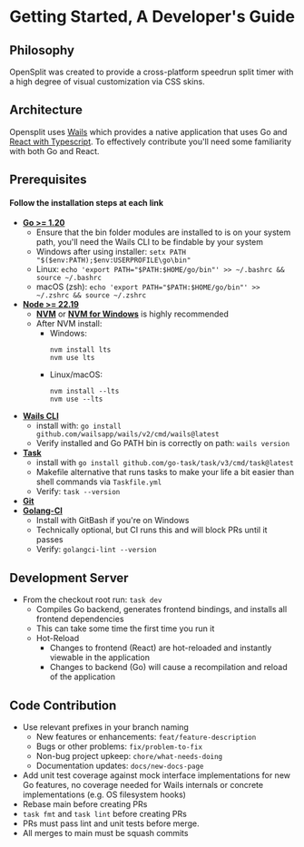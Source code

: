 # Getting Started, A Developer's Guide

## Philosophy
OpenSplit was created to provide a cross-platform speedrun split timer with a high degree of visual customization via CSS skins.

## Architecture
Opensplit uses [Wails](https://wails.io) which provides a native application that uses Go and [React with Typescript](https://react.dev/).
To effectively contribute you'll need some familiarity with both Go and React.

## Prerequisites
#### Follow the installation steps at each link
* [**Go >= 1.20**](https://go.dev/doc/install)
  * Ensure that the bin folder modules are installed to is on your system path, you'll need the Wails CLI to be findable by your system
  * Windows after using installer: `setx PATH "$($env:PATH);$env:USERPROFILE\go\bin"`
  * Linux: `echo 'export PATH="$PATH:$HOME/go/bin"' >> ~/.bashrc && source ~/.bashrc`
  * macOS (zsh): `echo 'export PATH="$PATH:$HOME/go/bin"' >> ~/.zshrc && source ~/.zshrc`
* [**Node >= 22.19**](https://nodejs.org/en/download/)
  * [**NVM**](https://github.com/nvm-sh/nvm) or [**NVM for Windows**](https://github.com/coreybutler/nvm-windows) is highly recommended
  * After NVM install:
    * Windows:
        ```
        nvm install lts
        nvm use lts
      ```
    * Linux/macOS:
        ```
        nvm install --lts
        nvm use --lts 
        ```
* [**Wails CLI**](https://wails.io/docs/gettingstarted/installation)
  * install with: `go install github.com/wailsapp/wails/v2/cmd/wails@latest`
  * Verify installed and Go PATH bin is correctly on path: `wails version`
* [**Task**](https://github.com/go-task/task)
  * install with `go install github.com/go-task/task/v3/cmd/task@latest`
  * Makefile alternative that runs tasks to make your life a bit easier than shell commands via `Taskfile.yml`
  * Verify: `task --version`
* [**Git**](https://git-scm.com/downloads)
* [**Golang-CI**](https://golangci-lint.run/docs/welcome/install/#binaries)
  * Install with GitBash if you're on Windows
  * Technically optional, but CI runs this and will block PRs until it passes
  * Verify: `golangci-lint --version`

## Development Server
* From the checkout root run: `task dev` 
  * Compiles Go backend, generates frontend bindings, and installs all frontend dependencies
  * This can take some time the first time you run it
  * Hot-Reload
    * Changes to frontend (React) are hot-reloaded and instantly viewable in the application
    * Changes to backend (Go) will cause a recompilation and reload of the application

## Code Contribution
* Use relevant prefixes in your branch naming
  * New features or enhancements: `feat/feature-description`
  * Bugs or other problems: `fix/problem-to-fix`
  * Non-bug project upkeep: `chore/what-needs-doing`
  * Documentation updates: `docs/new-docs-page`
* Add unit test coverage against mock interface implementations for new Go features, 
no coverage needed for Wails internals or concrete implementations (e.g. OS filesystem hooks)
* Rebase main before creating PRs
* `task fmt` and `task lint` before creating PRs
* PRs must pass lint and unit tests before merge.
* All merges to main must be squash commits

